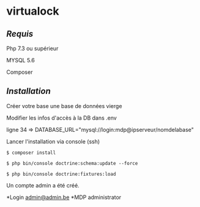 # virtualock
## *Requis*
Php 7.3 ou supérieur

MYSQL 5.6

Composer

## *Installation*
Créer votre base une base de données vierge

Modifier les infos d'accès à la DB dans .env

 ligne 34 => DATABASE_URL="mysql://login:mdp@ipserveur/nomdelabase"

Lancer l'installation via console (ssh)
```
$ composer install

$ php bin/console doctrine:schema:update --force

$ php bin/console doctrine:fixtures:load
```

Un compte admin a été créé.

*Login admin@admin.be
*MDP administrator
